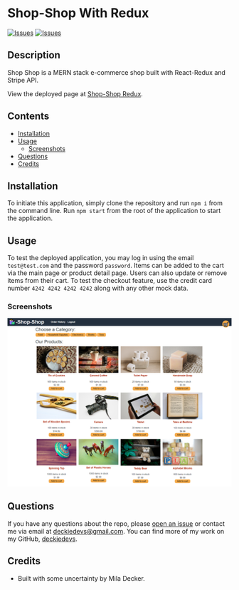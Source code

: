 # Shop-Shop With Redux
[![Issues](https://img.shields.io/github/issues/deckiedevs/shop-shop-redux)](https://github.com/deckiedevs/shop-shop-redux/issues) [![Issues](https://img.shields.io/github/contributors/deckiedevs/shop-shop-redux)](https://github.com/deckiedevs/shop-shop-redux/graphs/contributors) 

## Description
Shop Shop is a MERN stack e-commerce shop built with React-Redux and Stripe API.
            
View the deployed page at [Shop-Shop Redux](https://dd-shop-redux.herokuapp.com/).

## Contents
* [Installation](#Installation)
* [Usage](#Usage)
   * [Screenshots](#Screenshots)
* [Questions](#Questions)
* [Credits](#Credits)

## Installation
To initiate this application, simply clone the repository and run `npm i` from the command line.  Run `npm start` from the root of the application to start the application.

## Usage
To test the deployed application, you may log in using the email `test@test.com` and the password `password`.  Items can be added to the cart via the main page or product detail page.  Users can also update or remove items from their cart.  To test the checkout feature, use the credit card number `4242 4242 4242 4242` along with any other mock data.
    
### Screenshots
![Shop-Shop with Redux](./assets/screenshot.png)

## Questions
If you have any questions about the repo, please [open an issue](https://github.com/deckiedevs/shop-shop-redux/issues) or contact me via email at deckiedevs@gmail.com. You can find more of my work on my GitHub, [deckiedevs](https://github.com/deckiedevs/).
    
## Credits
* Built with some uncertainty by Mila Decker.